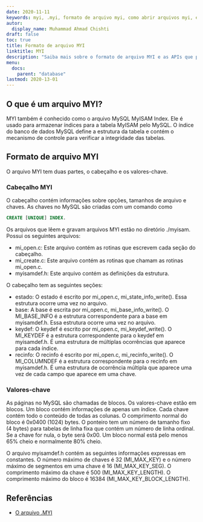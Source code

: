 ```yaml
---
date: 2020-11-11
keywords: myi, .myi, formato de arquivo myi, como abrir arquivos myi, extensão .myi, extensão myi
autor:
  display_name: Muhammad Ahmad Chishti
draft: false
toc: true
title: Formato de arquivo MYI
linktitle: MYI
description: "Saiba mais sobre o formato de arquivo MYI e as APIs que podem criar e abrir arquivos MYI."
menu:
  docs:
    parent: "database"
lastmod: 2020-13-01
---
```


## O que é um arquivo MYI? ##

MYI também é conhecido como o arquivo MySQL MyISAM Index. Ele é usado para armazenar índices para a tabela MyISAM pelo MySQL. O índice do banco de dados MySQL define a estrutura da tabela e contém o mecanismo de controle para verificar a integridade das tabelas.

## Formato de arquivo MYI ##

O arquivo MYI tem duas partes, o cabeçalho e os valores-chave.

### Cabeçalho MYI ###

O cabeçalho contém informações sobre opções, tamanhos de arquivo e chaves. As chaves no MySQL são criadas com um comando como

```sql
CREATE [UNIQUE] INDEX.
```

Os arquivos que lêem e gravam arquivos MYI estão no diretório ./myisam. Possui os seguintes arquivos:

- mi_open.c: Este arquivo contém as rotinas que escrevem cada seção do cabeçalho.
- mi_create.c: Este arquivo contém as rotinas que chamam as rotinas mi_open.c.
- myisamdef.h: Este arquivo contém as definições da estrutura.

O cabeçalho tem as seguintes seções:

- estado: O estado é escrito por mi_open.c, mi_state_info_write(). Essa estrutura ocorre uma vez no arquivo.
- base: A base é escrita por mi_open.c, mi_base_info_write(). O MI_BASE_INFO é a estrutura correspondente para a base em myisamdef.h. Essa estrutura ocorre uma vez no arquivo.
- keydef: O keydef é escrito por mi_open.c, mi_keydef_write(). O MI_KEYDEF é a estrutura correspondente para o keydef em myisamdef.h. É uma estrutura de múltiplas ocorrências que aparece para cada índice.
- recinfo: O recinfo é escrito por mi_open.c, mi_recinfo_write(). O MI_COLUMNDEF é a estrutura correspondente para o recinfo em myisamdef.h. É uma estrutura de ocorrência múltipla que aparece uma vez de cada campo que aparece em uma chave.

### Valores-chave ###

As páginas no MySQL são chamadas de blocos. Os valores-chave estão em blocos. Um bloco contém informações de apenas um índice. Cada chave contém todo o conteúdo de todas as colunas. O comprimento normal do bloco é 0x0400 (1024) bytes. O ponteiro tem um número de tamanho fixo (4 bytes) para tabelas de linha fixa que contém um número de linha ordinal. Se a chave for nula, o byte será 0x00. Um bloco normal está pelo menos 65% cheio e normalmente 80% cheio.

O arquivo myisamdef.h contém as seguintes informações expressas em constantes. O número máximo de chaves é 32 (MI_MAX_KEY) e o número máximo de segmentos em uma chave é 16 (MI_MAX_KEY_SEG). O comprimento máximo da chave é 500 (MI_MAX_KEY_LENGTH). O comprimento máximo do bloco é 16384 (MI_MAX_KEY_BLOCK_LENGTH).

## Referências ##

- [O arquivo .MYI](https://dev.mysql.com/doc/internals/en/the-myi-file.html)

